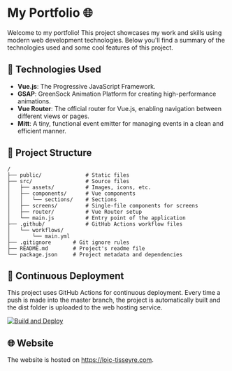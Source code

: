 # My Portfolio 🌐

Welcome to my portfolio! This project showcases my work and skills using modern web development technologies. Below you'll find a summary of the technologies used and some cool features of this project.

## 🚀 Technologies Used

- **Vue.js**: The Progressive JavaScript Framework.
- **GSAP**: GreenSock Animation Platform for creating high-performance animations.
- **Vue Router**: The official router for Vue.js, enabling navigation between different views or pages.
- **Mitt**: A tiny, functional event emitter for managing events in a clean and efficient manner.

## 📂 Project Structure

```
/
├── public/              # Static files
├── src/                 # Source files
│   ├── assets/          # Images, icons, etc.
│   ├── components/      # Vue components
│   │   └── sections/    # Sections
│   ├── screens/         # Single-file components for screens
│   ├── router/          # Vue Router setup
│   └── main.js          # Entry point of the application
├── .github/             # GitHub Actions workflow files
│   └── workflows/
│       └── main.yml
├── .gitignore       # Git ignore rules
├── README.md        # Project's readme file
└── package.json     # Project metadata and dependencies
```

## 🔄 Continuous Deployment
This project uses GitHub Actions for continuous deployment. Every time a push is made into the master branch, the project is automatically built and the dist folder is uploaded to the web hosting service.

[![Build and Deploy](https://github.com/LunnosMp4/PortfolioV2/actions/workflows/main.yml/badge.svg)](https://github.com/LunnosMp4/PortfolioV2/actions/workflows/main.yml)

## 🌐 Website
The website is hosted on https://loic-tisseyre.com.
